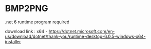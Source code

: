 # BMP2PNG

.net 6 runtime program required

download link : x64 - https://dotnet.microsoft.com/en-us/download/dotnet/thank-you/runtime-desktop-6.0.5-windows-x64-installer
